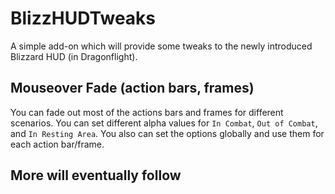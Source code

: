 # BlizzHUDTweaks
A simple add-on which will provide some tweaks to the newly introduced Blizzard HUD (in Dragonflight).

## Mouseover Fade (action bars, frames)
You can fade out most of the actions bars and frames for different scenarios. You can set different alpha values for `In Combat`, `Out of Combat`, and `In Resting Area`. You also can set the options globally and use them for each action bar/frame.

## More will eventually follow